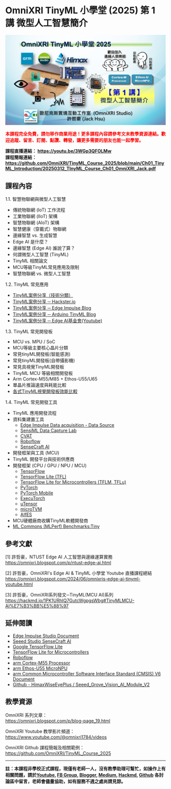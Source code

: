 # OmniXRI TinyML 小學堂 (2025)  第 1 講 微型人工智慧簡介

<img src="https://raw.githubusercontent.com/OmniXRI/TinyML_Course_2025/refs/heads/main/images/2025_TinyML%E5%B0%8F%E5%AD%B8%E5%A0%82%E8%AA%B2%E7%A8%8B%E7%9B%B4%E6%92%AD%E5%9C%96%E7%A4%BA_Ch1.JPG" alt="" width="640">  

<span style="color:#FF0000;">**本課程完全免費，請勿移作商業用途！更多課程內容請參考文末教學資源連結。歡迎追蹤、留言、訂閱、點讚、轉發，讓更多需要的朋友也能一起學習。**</span>

**課程直播連結： https://youtu.be/3WGp3QFOLMw**  
**課程簡報連結： https://github.com/OmniXRI/TinyML_Course_2025/blob/main/Ch01_TinyML_Introduction/20250312_TInyML_Course_Ch01_OmniXRI_Jack.pdf**  

## 課程內容

1.1. 智慧物聯網與微型人工智慧  
* 傳統物聯網 (IoT) 工作流程  
* 工業物聯網 (IIoT) 架構  
* 智慧物聯網 (AIoT) 架構  
* 智慧健康（穿戴式）物聯網  
* 邊緣智慧 vs. 生成智慧  
* Edge AI 是什麼？  
* 邊緣智慧 (Edge AI) 誰說了算？  
* 何謂微型人工智慧 (TinyML)  
* TinyML 相關論文   
* MCU等級TinyML常見應用及限制  
* 智慧物聯網 vs. 微型人工智慧  

1.2. TinyML 常見應用  
* [TinyML案例分享（技術分類）](https://github.com/user-attachments/assets/9ae2f439-8c1d-40ed-999e-5e8aafdb4757)  
* [TinyML案例分享 ─ Hackster.io](https://www.hackster.io/search?q=tinyml&i=projects)  
* [TinyML案例分享 ─ Edge Impulse Blog](https://www.edgeimpulse.com/blog/)  
* [TinyML案例分享 ─ Arduino TinyML Blog](https://search.arduino.cc/search?tab=&q=tinyML)  
* [TinyML案例分享 ─ Edge AI基金會(Youtube)](https://www.youtube.com/@edgeaifoundation/videos)  

1.3. TinyML 常見開發板  
* MCU vs. MPU / SoC  
* MCU等級主要核心晶片分類  
* 常見tinyML開發板(智能感測)  
* 常見tinyML開發板(自帶攝影機)  
* 常見具視覺TinyML開發板  
* TinyML MCU 等級相關開發板  
* Arm Cortex-M55/M85 + Ethos-U55/U65  
* 單晶片推論速度與耗能比較  
* [各式TinyML視覺開發板效能比較](https://www.hackster.io/mjrobot/computer-vision-at-the-edge-with-grove-vision-ai-module-v2-0003c7)  

1.4. TinyML 常見開發工具  
* TinyML 應用開發流程  
* 資料集建置工具
    * [Edge Impulse Data acquisition - Data Source](https://docs.edgeimpulse.com/docs/edge-impulse-studio/data-acquisition/data-sources)  
    * [SensiML Data Capture Lab](https://sensiml.com/documentation/data-studio/data-collection-overview.html)  
    * [CVAT](https://www.cvat.ai/)  
    * [Roboflow](https://roboflow.com/)  
    * [SenseCraft AI](https://sensecraft.seeed.cc/ai/)  
* 開發框架與工具 (MCU)  
* TinyML 開發平台與技術供應商  
* 開發框架 (CPU / GPU / NPU / MCU)
    * [TensorFlow](https://www.tensorflow.org/?hl=zh-tw)  
    * [TensorFlow Lite (TFL)](https://www.tensorflow.org/lite/guide?hl=zh-tw)  
    * [TensorFlow Lite for Microcontrollers (TFLM, TFLu)](https://www.tensorflow.org/lite/microcontrollers?hl=zh-tw)  
    * [PyTorch](https://pytorch.org/)  
    * [PyTorch Mobile](https://pytorch.org/mobile/home/)  
    * [ExecuTorch](https://pytorch.org/executorch-overview)  
    * [uTensor](https://github.com/uTensor/uTensor)  
    * [microTVM](https://tvm.hyper.ai/docs/topic/microtvm/)
    * [AIfES](https://github.com/Fraunhofer-IMS/AIfES_for_Arduino)  
* MCU硬體廠商收購TinyML軟體開發商  
* [ML Commons (MLPerf) Benchmarks:Tiny](https://mlcommons.org/benchmarks/inference-tiny/)  

## 參考文獻

[1] 許哲豪，NTUST Edge AI 人工智慧與邊緣運算實務  
https://omnixri.blogspot.com/p/ntust-edge-ai.html  

[2] 許哲豪，OmniXRI's Edge AI & TinyML 小學堂 Youtube 直播課程總結  
https://omnixri.blogspot.com/2024/06/omnixris-edge-ai-tinyml-youtube.html  

[3] 許哲豪，OmniXRI系列發文─TinyML(MCU AI)系列  
https://hackmd.io/1PK1URhIQ7GutcWgpgsWbg#TinyMLMCU-AI%E7%B3%BB%E5%88%97  

## 延伸閱讀

* [Edge Impulse Studio Document](https://docs.edgeimpulse.com/docs)
* [Seeed Studio SenseCraft AI](https://sensecraft.seeed.cc/ai/)
* [Google TensorFlow Lite](https://www.tensorflow.org/lite/guide?hl=zh-tw)
* [TensorFlow Lite for Microcontrollers](https://www.tensorflow.org/lite/microcontrollers?hl=zh-tw)
* [Roboflow](https://roboflow.com/)
* [arm Cortex-M55 Processor](https://developer.arm.com/processors/cortex-m55)
* [arm Ethos-U55 MicroNPU](https://developer.arm.com/Processors/Ethos-U55)
* [arm Common Microcontroller Software Interface Standard (CMSIS) V6 Document](https://github.com/ARM-software/CMSIS_6)
* [Github - HimaxWiseEyePlus / Seeed_Grove_Vision_AI_Module_V2](https://github.com/HimaxWiseEyePlus/Seeed_Grove_Vision_AI_Module_V2)

## 教學資源

OmniXRI 系列文章：  
https://omnixri.blogspot.com/p/blog-page_19.html  

OmniXRI Youtube 教學影片頻道：  
https://www.youtube.com/@omnixri1784/videos  

OmniXRI Github 課程簡報及相關範例：  
https://github.com/OmniXRI/TinyML_Course_2025

---
**註：本課程非學校正式課程，現僅有老師一人，沒有教學助理可幫忙，如操作上有相關問題，請於[Youtube](https://www.youtube.com/@omnixri1784/featured), [FB Group](https://www.facebook.com/groups/edgeaitw), [Blogger](https://omnixri.blogspot.com/), [Medium](https://omnixri.medium.com/), [Hackmd](https://hackmd.io/@OmniXRI-Jack), [Github](https://github.com/OmniXRI) 各討論區中留言，老師會儘量協助，如有服務不週之處尚請見諒。**
